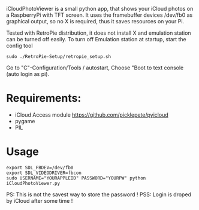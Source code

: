 iCloudPhotoViewer is a small python app, that shows your iCloud photos on a RaspberryPi with TFT screen.
It uses the framebuffer devices /dev/fb0 as graphical output, so no X is required, thus it saves resources on your Pi.

Tested with RetroPie distribution, it does not install X and emulation station can be turned off easily.
To turn off Emulation station at startup, start the config tool
```
sudo ./RetroPie-Setup/retropie_setup.sh
```
Go to "C"-Configuration/Tools / autostart, Choose "Boot to text console (auto login as pi).

# Requirements:

* iCloud Access module https://github.com/picklepete/pyicloud
* pygame
* PIL

# Usage

```
export SDL_FBDEV=/dev/fb0
export SDL_VIDEODRIVER=fbcon
sudo USERNAME="YOURAPPLEID" PASSWORD="YOURPW" python iCloudPhotoViewer.py 
```

PS: This is not the savest way to store the password !
PSS: Login is droped by iCloud after some time !
